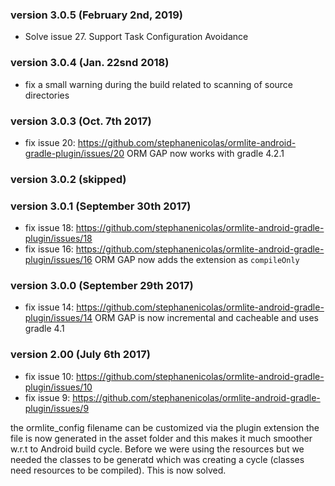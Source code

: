 ### version 3.0.5 (February 2nd, 2019)

* Solve issue 27. Support Task Configuration Avoidance 

### version 3.0.4 (Jan. 22snd 2018)

* fix a small warning during the build related to scanning of source directories

### version 3.0.3 (Oct. 7th 2017)

* fix issue 20: https://github.com/stephanenicolas/ormlite-android-gradle-plugin/issues/20
ORM GAP now works with gradle 4.2.1

### version 3.0.2 (skipped)

### version 3.0.1 (September 30th 2017)

* fix issue 18: https://github.com/stephanenicolas/ormlite-android-gradle-plugin/issues/18
* fix issue 16: https://github.com/stephanenicolas/ormlite-android-gradle-plugin/issues/16
ORM GAP now adds the extension as `compileOnly`

### version 3.0.0 (September 29th 2017)

* fix issue 14: https://github.com/stephanenicolas/ormlite-android-gradle-plugin/issues/14
ORM GAP is now incremental and cacheable and uses gradle 4.1
 
### version 2.00 (July 6th 2017)

* fix issue 10: https://github.com/stephanenicolas/ormlite-android-gradle-plugin/issues/10 
* fix issue 9: https://github.com/stephanenicolas/ormlite-android-gradle-plugin/issues/9

the ormlite_config filename can be customized via the plugin extension
the file is now generated in the asset folder and this makes it much smoother w.r.t to Android build cycle. Before we were using the resources but we needed the classes to be generatd which was creating a cycle (classes need resources to be compiled). This is now solved.


